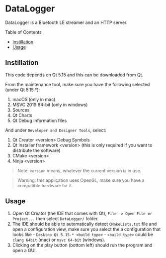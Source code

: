 # DataLogger

DataLogger is a Bluetooth LE streamer and an HTTP server.

Table of Contents

- [Instillation](#instillation)
- [Usage](#usage)

## Instillation

This code depends on Qt 5.15 and this can be downloaded from [Qt](https://qt.io).

From the maintenance tool, make sure you have the following selected (under Qt 5.15.*):

1. macOS (only in mac)
2. MSVC 2019 64-bit (only in windows)
3. Sources
4. Qt Charts
5. Qt Debug Information files

And under `Developer and Designer Tools`, select:

1. Qt Creator \<version\> Debug Symbols
2. Qt Installer framework \<version\> (this is only required if you want to distribute the software)
3. CMake \<version\>
4. Ninja \<version\>

> Note: `version` means, whatever the current version is in use.

> Warning: this application uses OpenGL, make sure you have a compatible hardware for it.

## Usage

1. Open Qt Creator (the IDE that comes with Qt), `File -> Open File or Project...` then select `DataLogger/` folder. 
2. The IDE should be able to automatically detect `CMakeLists.txt` file and open a configuration view, make sure you select the a configuration that looks like - `Desktop Qt 5.15.* <build type>` - `<build type>` could be `clang 64bit` (mac) or `msvc 64-bit` (windows).
3. Clicking on the play button (bottom left) should run the program and open a GUI.